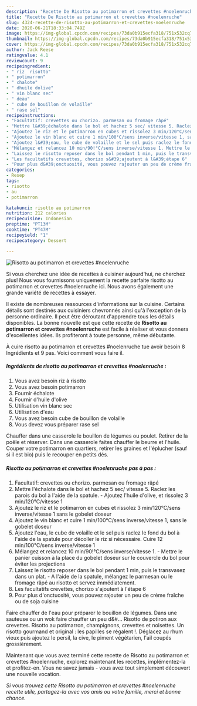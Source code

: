 ```yaml
---
description: "Recette De Risotto au potimarron et crevettes #noelenruche"
title: "Recette De Risotto au potimarron et crevettes #noelenruche"
slug: 4324-recette-de-risotto-au-potimarron-et-crevettes-noelenruche
date: 2020-06-21T18:33:04.749Z
image: https://img-global.cpcdn.com/recipes/73da0b915ecfa318/751x532cq70/risotto-au-potimarron-et-crevettes-noelenruche-photo-principale-de-la-recette.jpg
thumbnail: https://img-global.cpcdn.com/recipes/73da0b915ecfa318/751x532cq70/risotto-au-potimarron-et-crevettes-noelenruche-photo-principale-de-la-recette.jpg
cover: https://img-global.cpcdn.com/recipes/73da0b915ecfa318/751x532cq70/risotto-au-potimarron-et-crevettes-noelenruche-photo-principale-de-la-recette.jpg
author: Jack Reese
ratingvalue: 4.1
reviewcount: 9
recipeingredient:
- " riz  risotto"
- " potimarron"
- " chalote"
- " dhuile dolive"
- " vin blanc sec"
- " deau"
- " cube de bouillon de volaille"
- " rase sel"
recipeinstructions:
- "Facultatif: crevettes ou chorizo. parmesan ou fromage râpé"
- "Mettre l&#39;échalote dans le bol et hachez 5 sec/ vitesse 5. Raclez les parois du bol à l&#39;aide de la spatule. Ajoutez l&#39;huile d&#39;olive, et rissolez 3 min/120°C/vitesse 1"
- "Ajoutez le riz et le potimarron en cubes et rissolez 3 min/120°C/sens inverse/vitesse 1 sans le gobelet doseur"
- "Ajoutez le vin blanc et cuire 1 min/100°C/sens inverse/vitesse 1, sans le gobelet doseur"
- "Ajoutez l&#39;eau, le cube de volaille et le sel puis raclez le fond du bol à l&#39;aide de la spatule pour décoller le riz si nécessaire. Cuire 12 min/100°C/sens inverse/vitesse 1"
- "Mélangez et relancez 10 min/90!°C/sens inverse/vitesse 1. Mettre le panier cuisson à la place du gobelet doseur sur le couvercle du bol pour éviter les projections"
- "Laissez le risotto reposer dans le bol pendant 1 min, puis le transvasez dans un plat.  A l&#39;aide de la spatule, mélangez le parmesan ou le fromage râpé au risotto et servez immédiatement."
- "Les facultatifs crevettes, chorizo s&#39;ajoutent à l&#39;étape 6"
- "Pour plus d&#39;onctuosité, vous pouvez rajouter un peu de crème fraîche ou de soja cuisine"
categories:
- Resep
tags:
- risotto
- au
- potimarron

katakunci: risotto au potimarron 
nutrition: 212 calories
recipecuisine: Indonesian
preptime: "PT13M"
cooktime: "PT47M"
recipeyield: "1"
recipecategory: Dessert

---
```



![Risotto au potimarron et crevettes #noelenruche](https://img-global.cpcdn.com/recipes/73da0b915ecfa318/751x532cq70/risotto-au-potimarron-et-crevettes-noelenruche-photo-principale-de-la-recette.jpg)

Si vous cherchez une idée de recettes à cuisiner aujourd'hui, ne cherchez plus! Nous vous fournissons uniquement la recette parfaite risotto au potimarron et crevettes #noelenruche ici. Nous avons également une grande variété de recettes à essayer.

Il existe de nombreuses ressources d'informations sur la cuisine. Certains détails sont destinés aux cuisiniers chevronnés ainsi qu'à l'exception de la personne ordinaire. Il peut être déroutant d'apprendre tous les détails disponibles. La bonne nouvelle est que cette recette de <strong> Risotto au potimarron et crevettes #noelenruche </strong> est facile à réaliser et vous donnera d'excellentes idées. Ils profiteront à toute personne, même débutante.

<!--inarticleads1-->

À cuire risotto au potimarron et crevettes #noelenruche tue avoir besoin 8 Ingrédients et 9 pas. Voici comment vous faire il.

##### Ingrédients de risotto au potimarron et crevettes #noelenruche :

1. Vous avez besoin  riz à risotto
1. Vous avez besoin  potimarron
1. Fournir  échalote
1. Fournir  d&#39;huile d&#39;olive
1. Utilisation  vin blanc sec
1. Utilisation  d&#39;eau
1. Vous avez besoin  cube de bouillon de volaille
1. Vous devez vous préparer  rase sel


Chauffer dans une casserole le bouillon de légumes ou poulet. Retirer de la poêle et réserver. Dans une casserole faites chauffer le beurre et l&#39;huile. Couper votre potimarron en quartiers, retirer les graines et l&#39;éplucher (sauf si il est bio) puis le recouper en petits dés. 

<!--inarticleads2-->

##### Risotto au potimarron et crevettes #noelenruche pas à pas :

1. Facultatif: crevettes ou chorizo. parmesan ou fromage râpé
1. Mettre l&#39;échalote dans le bol et hachez 5 sec/ vitesse 5. Raclez les parois du bol à l&#39;aide de la spatule. - Ajoutez l&#39;huile d&#39;olive, et rissolez 3 min/120°C/vitesse 1
1. Ajoutez le riz et le potimarron en cubes et rissolez 3 min/120°C/sens inverse/vitesse 1 sans le gobelet doseur
1. Ajoutez le vin blanc et cuire 1 min/100°C/sens inverse/vitesse 1, sans le gobelet doseur
1. Ajoutez l&#39;eau, le cube de volaille et le sel puis raclez le fond du bol à l&#39;aide de la spatule pour décoller le riz si nécessaire. Cuire 12 min/100°C/sens inverse/vitesse 1
1. Mélangez et relancez 10 min/90!°C/sens inverse/vitesse 1. - Mettre le panier cuisson à la place du gobelet doseur sur le couvercle du bol pour éviter les projections
1. Laissez le risotto reposer dans le bol pendant 1 min, puis le transvasez dans un plat.  - A l&#39;aide de la spatule, mélangez le parmesan ou le fromage râpé au risotto et servez immédiatement.
1. Les facultatifs crevettes, chorizo s&#39;ajoutent à l&#39;étape 6
1. Pour plus d&#39;onctuosité, vous pouvez rajouter un peu de crème fraîche ou de soja cuisine


Faire chauffer de l&#39;eau pour préparer le bouillon de légumes. Dans une sauteuse ou un wok faire chauffer un peu d&amp;#… Risotto de potiron aux crevettes. Risotto au potimarron, champignons, crevettes et noisettes. Un risotto gourmand et original : les papilles se régalent !. Déglacez au rhum vieux puis ajoutez le persil, la cive, le piment végétarien, l&#39;ail coupés grossièrement. 

<!--inarticleads1-->

<p>
Maintenant que vous avez terminé cette recette de Risotto au potimarron et crevettes #noelenruche, explorez maintenant les recettes, implémentez-la et profitez-en. Vous ne savez jamais - vous avez tout simplement découvert une nouvelle vocation.
</p>

<p>
<i>Si vous trouvez cette Risotto au potimarron et crevettes #noelenruche recette utile, partagez-la avec vos amis ou votre famille, merci et bonne chance.</i>
</p>
